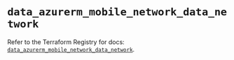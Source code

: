 # `data_azurerm_mobile_network_data_network`

Refer to the Terraform Registry for docs: [`data_azurerm_mobile_network_data_network`](https://registry.terraform.io/providers/hashicorp/azurerm/3.87.0/docs/data-sources/mobile_network_data_network).
